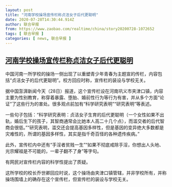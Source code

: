```yaml
---
layout: post
title: "河南学校操场宣传栏称贞洁女子后代更聪明"
date: 2020-07-28T14:30:44.914Z
author: 联合早报
from: https://www.zaobao.com/realtime/china/story20200728-1072652
tags: [ 联合早报 ]
categories: [ news, 联合早报 ]
---
```

<!--1595971620000-->
[河南学校操场宣传栏称贞洁女子后代更聪明](https://www.zaobao.com/realtime/china/story20200728-1072652)
------

<div>
<p>中国河南一所学校的操场一侧出现了以重塑青少年青春为主题宣的传栏，内容包括“贞洁女子的后代更聪明”。校方回应时称，宣传栏的装设与学校无关。</p><p>据中国澎湃新闻今天（28日）报道，这个宣传栏设在河南巩义市夹津口镇，内容主要为性别教育，称穿着暴露、堕胎、婚前性行为等行为有害，并从多个方面“论证”了这些行为的害处。很多观点前加有“科学研究表明”“研究表明”等表述。</p><p>一些句子包括：“科学研究表明：贞洁女子生育的后代更聪明（一个女性如果不出轨，婚后生下的孩子，其智商通常会比她本人高二十几个点），而滥交者的后代智商会很低。”“研究表明，滥交还会提高基因多样性，但是基因的变异绝大多数都是灾难性的，所谓的基因多样性，其实是指千奇百怪的各种遗传疾病。”</p><section id="imu"><div id="dfp-ad-imu1-wrapper" class="dfp-tag-wrapper"><div id="dfp-ad-imu1" class="dfp-tag-wrapper"></div></div></section><p>此外，宣传栏内中还有“手淫者贫贱一生”“如果不彻底戒除手淫，你想出人头地、光宗耀祖是不可能的，一辈子翻不了身”等字句。</p><p>有网民对宣传栏内容的科学性提出了质疑。</p><p>这所学校的校长乔世卿回应时说，这个操场由夹津口镇管辖，并非学校所有，并称操场围墙上的确存在这个宣传栏，但宣传栏的装设与学校无关。</p><div id="innity-in-post"></div><div id="dfp-ad-midarticlespecial-wrapper" class="dfp-tag-wrapper"><div id="dfp-ad-midarticlespecial" class="dfp-tag-wrapper"></div></div>
</div>
